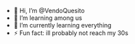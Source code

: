- 👋 Hi, I’m @VendoQuesito
- 👀 I’m learning among us 
- 🌱 I’m currently learning everything
- ⚡ Fun fact: ill probably not reach my 30s

<!---
VendoQuesito/VendoQuesito is a ✨ special ✨ repository because its `README.md` (this file) appears on your GitHub profile.
You can click the Preview link to take a look at your changes.
--->
